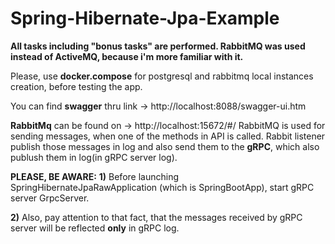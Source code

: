 # Spring-Hibernate-Jpa-Example

**All tasks including "bonus tasks" are performed. RabbitMQ was used instead of ActiveMQ, because i'm more familiar with it.**

Please, use **docker.compose** for postgresql and rabbitmq local instances creation, before testing the app.

You can find **swagger** thru link -> http://localhost:8088/swagger-ui.htm

**RabbitMq** can be found on -> http://localhost:15672/#/
RabbitMQ is used for sending messages, when one of the methods in API is called. Rabbit listener publish those messages
 in log and also send them to the **gRPC**, which also publush them in log(in gRPC server log).

**PLEASE, BE AWARE:**
**1)** Before launching SpringHibernateJpaRawApplication (which is SpringBootApp), start gRPC server GrpcServer.

**2)** Also, pay attention to that fact, that the messages received by gRPC server will be reflected **only** in gRPC log.  
